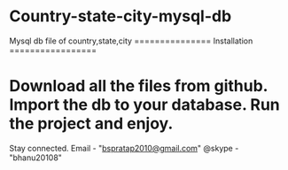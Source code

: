 # Country-state-city-mysql-db
Mysql db file of country,state,city
=============== Installation =================

Download all the files from github.
Import the db to your database.
Run the project and enjoy.
============================================= 
Stay connected. Email - "bspratap2010@gmail.com" @skype - "bhanu20108"
